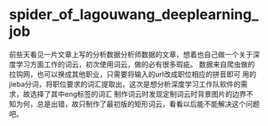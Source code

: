# spider_of_lagouwang_deeplearning_job
前些天看见一片文章上写的分析数据分析师数据的文章，想着也自己做一个关于深度学习方面工作的词云，初次使用词云，做的必有很多瑕疵。
数据来自爬虫做的拉钩网，也可以换成其他职业，只需要将输入的url改成职位相应的拼音即可
用的jieba分词，将职位要求的词汇提取出，这次是想分析深度学习工作队软件的需求，故选择了其中eng标签的词汇
制作词云时发现定制词云时背景图片的边界不知为何，总是出错，故只制作了最初版的矩形词云，看看以后能不能解决这个问题吧。
